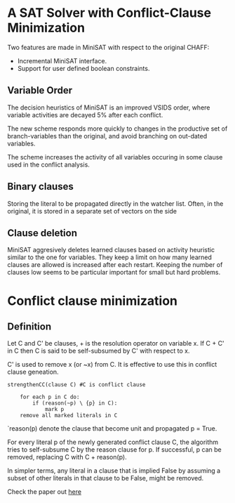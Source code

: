# A SAT Solver with Conflict-Clause Minimization

Two features are made in MiniSAT with respect to the original CHAFF:
- Incremental MiniSAT interface.
- Support for user defined boolean constraints.

## Variable Order
The decision heuristics of MiniSAT is an improved VSIDS order, where variable activities are decayed 5% after each conflict.

The new scheme responds more quickly to changes in the productive set of branch-variables than the original, and avoid branching on out-dated variables. 

The scheme increases the activity of all variables occuring in some clause used in the conflict analysis.

## Binary clauses
Storing the literal to be propagated directly in the watcher list. Often, in the original, it is stored in a separate set of vectors on the side

## Clause deletion
MiniSAT aggresively deletes learned clauses based on activity heuristic similar to the one for variables. They keep a limit on how many learned clauses are allowed is increased after each restart. Keeping the number of clauses low seems to be particular important for small but hard problems. 

# Conflict clause minimization

## Definition
Let C and C' be clauses, + is the resolution operator on variable x. If C + C' in C then C is said to be self-subsumed by C' with respect to x. 

C' is used to remove x (or ~x) from C. It is effective to use this in conflict clause geneation. 

```
strengthenCC(clause C) #C is conflict clause

    for each p in C do:
        if (reason(~p) \ {p} in C):
            mark p
    remove all marked literals in C
```

`reason(p) denote the clause that become unit and propagated p = True.

For every literal p of the newly generated conflict clause C, the algorithm tries to self-subsume C by the reason clause for p. If successful, p can be removed, replacing C with C + reason(p). 

In simpler terms, any literal in a clause that is implied False by assuming a subset of other literals in that clause to be False, might be removed. 



Check the paper out [here](http://minisat.se/downloads/MiniSat_v1.13_short.pdf)